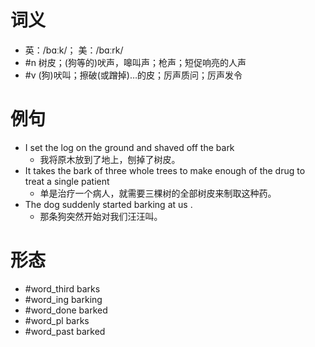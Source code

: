 # 词义
- 英：/bɑːk/； 美：/bɑːrk/
- #n 树皮；(狗等的)吠声，嗥叫声；枪声；短促响亮的人声
- #v (狗)吠叫；擦破(或蹭掉)…的皮；厉声质问；厉声发令
# 例句
- I set the log on the ground and shaved off the bark
	- 我将原木放到了地上，刨掉了树皮。
- It takes the bark of three whole trees to make enough of the drug to treat a single patient
	- 单是治疗一个病人，就需要三棵树的全部树皮来制取这种药。
- The dog suddenly started barking at us .
	- 那条狗突然开始对我们汪汪叫。
# 形态
- #word_third barks
- #word_ing barking
- #word_done barked
- #word_pl barks
- #word_past barked
